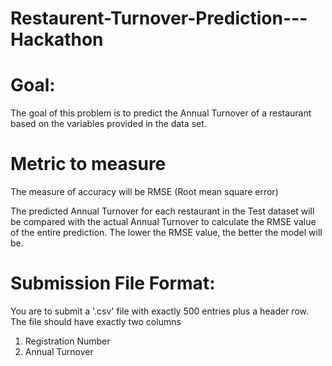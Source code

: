 # Restaurent-Turnover-Prediction---Hackathon

# Goal:

The goal of this problem is to predict the Annual Turnover of a restaurant based on the variables provided in the data set. 

# Metric to measure

The measure of accuracy will be RMSE (Root mean square error)

The predicted Annual Turnover for each restaurant in the Test dataset will be compared with the actual Annual Turnover to calculate the RMSE value of the entire prediction. The lower the RMSE value, the better the model will be.

# Submission File Format:
You are to submit a  '.csv' file with exactly 500 entries plus a header row. The file should have exactly two columns

1.    Registration Number
2.    Annual Turnover

